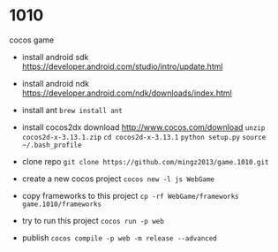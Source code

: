 # 1010
cocos game

- install android sdk
https://developer.android.com/studio/intro/update.html

- install android ndk
https://developer.android.com/ndk/downloads/index.html

- install ant
`brew install ant`

- install cocos2dx
download http://www.cocos.com/download
`unzip cocos2d-x-3.13.1.zip`
`cd cocos2d-x-3.13.1`
`python setup.py`
`source ~/.bash_profile`


- clone repo
`git clone https://github.com/mingz2013/game.1010.git`

- create a new cocos project
`cocos new -l js WebGame`

- copy frameworks to this project
`cp -rf WebGame/frameworks game.1010/frameworks`

- try to run this project
`cocos run -p web`

- publish
`cocos compile -p web -m release --advanced`

